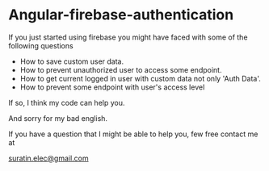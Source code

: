 # Angular-firebase-authentication

If you just started using firebase you might have faced with some of the following questions
- How to save custom user data.
- How to prevent unauthorized user to access some endpoint.
- How to get current logged in user with custom data not only 'Auth Data'.
- How to prevent some endpoint with user's access level

If so, I think my code can help you.

And sorry for my bad english.

If you have a question that I might be able to help you, few free contact me at

suratin.elec@gmail.com